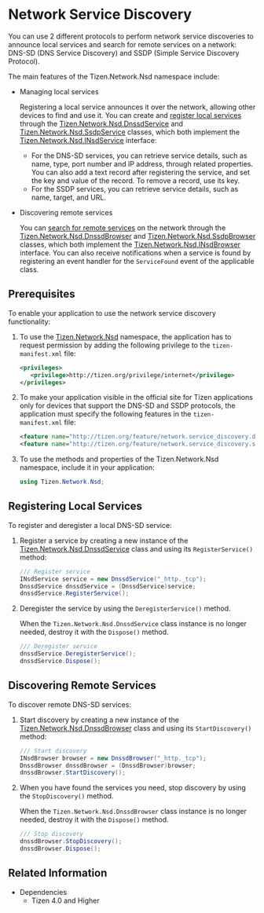 # Network Service Discovery


You can use 2 different protocols to perform network service discoveries to announce local services and search for remote services on a network: DNS-SD (DNS Service Discovery) and SSDP (Simple Service Discovery Protocol).

The main features of the Tizen.Network.Nsd namespace include:

-   Managing local services

    Registering a local service announces it over the network, allowing other devices to find and use it. You can create and [register local services](#registration) through the [Tizen.Network.Nsd.DnssdService](/application/dotnet/api/TizenFX/latest/api/Tizen.Network.Nsd.DnssdService.html) and [Tizen.Network.Nsd.SsdpService](/application/dotnet/api/TizenFX/latest/api/Tizen.Network.Nsd.SsdpService.html) classes, which both implement the [Tizen.Network.Nsd.INsdService](/application/dotnet/api/TizenFX/latest/api/Tizen.Network.Nsd.INsdService.html) interface:

    -   For the DNS-SD services, you can retrieve service details, such as name, type, port number and IP address, through related properties. You can also add a text record after registering the service, and set the key and value of the record. To remove a record, use its key.
    -   For the SSDP services, you can retrieve service details, such as name, target, and URL.
-   Discovering remote services

    You can [search for remote services](#discovery) on the network through the [Tizen.Network.Nsd.DnssdBrowser](/application/dotnet/api/TizenFX/latest/api/Tizen.Network.Nsd.DnssdBrowser.html) and [Tizen.Network.Nsd.SsdpBrowser](/application/dotnet/api/TizenFX/latest/api/Tizen.Network.Nsd.SsdpBrowser.html) classes, which both implement the [Tizen.Network.Nsd.INsdBrowser](/application/dotnet/api/TizenFX/latest/api/Tizen.Network.Nsd.INsdBrowser.html) interface. You can also receive notifications when a service is found by registering an event handler for the `ServiceFound` event of the applicable class.

## Prerequisites

To enable your application to use the network service discovery functionality:

1.  To use the [Tizen.Network.Nsd](/application/dotnet/api/TizenFX/latest/api/Tizen.Network.Nsd.html) namespace, the application has to request permission by adding the following privilege to the `tizen-manifest.xml` file:

    ```XML
    <privileges>
       <privilege>http://tizen.org/privilege/internet</privilege>
    </privileges>
    ```

2.  To make your application visible  in the official site for Tizen applications only for devices that support the DNS-SD and SSDP protocols, the application must specify the following features in the `tizen-manifest.xml` file:

    ```XML
    <feature name="http://tizen.org/feature/network.service_discovery.dnssd"/>
    <feature name="http://tizen.org/feature/network.service_discovery.ssdp"/>
    ```

3.  To use the methods and properties of the Tizen.Network.Nsd namespace, include it in your application:

    ```csharp
    using Tizen.Network.Nsd;
    ```

<a name="registration"></a>
## Registering Local Services

To register and deregister a local DNS-SD service:

1.  Register a service by creating a new instance of the [Tizen.Network.Nsd.DnssdService](/application/dotnet/api/TizenFX/latest/api/Tizen.Network.Nsd.DnssdService.html) class and using its `RegisterService()` method:

    ```csharp
    /// Register service
    INsdService service = new DnssdService("_http._tcp");
    DnssdService dnssdService = (DnssdService)service;
    dnssdService.RegisterService();
    ```

2.  Deregister the service by using the `DeregisterService()` method.

    When the `Tizen.Network.Nsd.DnssdService` class instance is no longer needed, destroy it with the `Dispose()` method.

    ```csharp
    /// Deregister service
    dnssdService.DeregisterService();
    dnssdService.Dispose();
    ```

<a name="discovery"></a>
## Discovering Remote Services

To discover remote DNS-SD services:

1.  Start discovery by creating a new instance of the [Tizen.Network.Nsd.DnssdBrowser](/application/dotnet/api/TizenFX/latest/api/Tizen.Network.Nsd.DnssdBrowser.html) class and using its `StartDiscovery()` method:

    ```csharp
    /// Start discovery
    INsdBrowser browser = new DnssdBrowser("_http._tcp");
    DnssdBrowser dnssdBrowser = (DnssdBrowser)browser;
    dnssdBrowser.StartDiscovery();
    ```

2.  When you have found the services you need, stop discovery by using the `StopDiscovery()` method.

    When the `Tizen.Network.Nsd.DnssdBrowser` class instance is no longer needed, destroy it with the `Dispose()` method.

    ```csharp
    /// Stop discovery
    dnssdBrowser.StopDiscovery();
    dnssdBrowser.Dispose();
    ```


## Related Information
* Dependencies
    -   Tizen 4.0 and Higher

